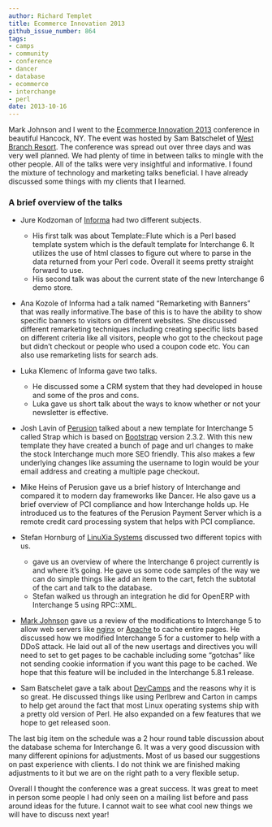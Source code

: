```yaml
---
author: Richard Templet
title: Ecommerce Innovation 2013
github_issue_number: 864
tags:
- camps
- community
- conference
- dancer
- database
- ecommerce
- interchange
- perl
date: 2013-10-16
---
```


Mark Johnson and I went to the [Ecommerce Innovation 2013](http://www.ecommerce-innovation.com/) conference in beautiful Hancock, NY. The event was hosted by Sam Batschelet of [West Branch Resort](http://www.westbranchresort.com/). The conference was spread out over three days and was very well planned. We had plenty of time in between talks to mingle with the other people. All of the talks were very insightful and informative. I found the mixture of technology and marketing talks beneficial. I have already discussed some things with my clients that I learned.

### A brief overview of the talks

- Jure Kodzoman of [Informa](http://www.informa.si/) had two different subjects.
  - His first talk was about Template::Flute which is a Perl based template system which is the default template for Interchange 6. It utilizes the use of html classes to figure out where to parse in the data returned from your Perl code. Overall it seems pretty straight forward to use.
  - His second talk was about the current state of the new Interchange 6 demo store.

- Ana Kozole of Informa had a talk named “Remarketing with Banners” that was really informative.The base of this is to have the ability to show specific banners to visitors on different websites.  She discussed different remarketing techniques including creating specific lists based on different criteria like all visitors, people who got to the checkout page but didn’t checkout or people who used a coupon code etc. You can also use remarketing lists for search ads.

- Luka Klemenc of Informa gave two talks.
  - He discussed some a CRM system that they had developed in house and some of the pros and cons.
  - Luka gave us short talk about the ways to know whether or not your newsletter is effective.

- Josh Lavin of [Perusion](http://www.perusion.com) talked about a new template for Interchange 5 called Strap which is based on [Bootstrap](http://getbootstrap.com/2.3.2/) version 2.3.2. With this new template they have created a bunch of page and url changes to make the stock Interchange much more SEO friendly. This also makes a few underlying changes like assuming the username to login would be your email address and creating a multiple page checkout.

- Mike Heins of Perusion gave us a brief history of Interchange and compared it to modern day frameworks like Dancer. He also gave us a brief overview of PCI compliance and how Interchange holds up. He introduced us to the features of the Perusion Payment Server which is a remote credit card processing system that helps with PCI compliance.

- Stefan Hornburg of [LinuXia Systems](http://www.linuxia.de/) discussed two different topics with us.
  - gave us an overview of where the Interchange 6 project currently is and where it’s going. He gave us some code samples of the way we can do simple things like add an item to the cart, fetch the subtotal of the cart and talk to the database.
  - Stefan walked us through an integration he did for OpenERP with Interchange 5 using RPC::XML.

- [Mark Johnson](/team/mark-johnson/) gave us a review of the modifications to Interchange 5 to allow web servers like [nginx](http://www.nginx.com) or [Apache](http://www.apache.org) to cache entire pages. He discussed how we modified Interchange 5 for a customer to help with a DDoS attack. He laid out all of the new usertags and directives you will need to set to get pages to be cachable including some “gotchas” like not sending cookie information if you want this page to be cached. We hope that this feature will be included in the Interchange 5.8.1 release.

- Sam Batschelet gave a talk about [DevCamps](http://www.devcamps.org/) and the reasons why it is so great. He discussed things like using Perlbrew and Carton in camps to help get around the fact that most Linux operating systems ship with a pretty old version of Perl. He also expanded on a few features that we hope to get released soon.

The last big item on the schedule was a 2 hour round table discussion about the database schema for Interchange 6. It was a very good discussion with many different opinions for adjustments. Most of us based our suggestions on past experience with clients. I do not think we are finished making adjustments to it but we are on the right path to a very flexible setup.

Overall I thought the conference was a great success. It was great to meet in person some people I had only seen on a mailing list before and pass around ideas for the future. I cannot wait to see what cool new things we will have to discuss next year!

